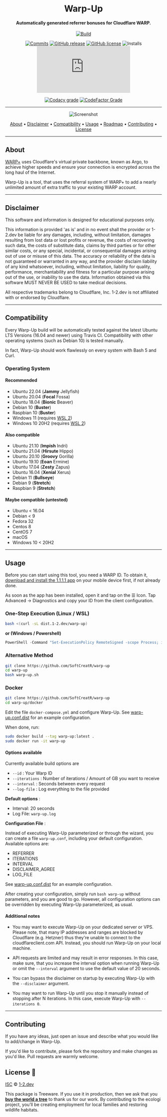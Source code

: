 <div align=center>

# Warp-Up
#### Automatically generated referrer bonuses for Cloudflare WARP.

[![Build](https://img.shields.io/github/workflow/status/SoftCreatR/warp-up/TestRun?style=flat-square)](https://github.com/SoftCreatR/imei/actions/workflows/TestRun.yml)

[![Commits](https://img.shields.io/github/last-commit/SoftCreatR/warp-up?style=flat-square)](https://github.com/SoftCreatR/warp-up/commits/main) [![GitHub release](https://img.shields.io/github/release/SoftCreatR/warp-up?style=flat-square)](https://github.com/SoftCreatR/warp-up/releases) [![GitHub license](https://img.shields.io/github/license/SoftCreatR/warp-up?style=flat-square&color=lightgray)](https://github.com/SoftCreatR/warp-up/blob/main/LICENSE.md) ![Installs](https://img.shields.io/badge/dynamic/json?style=flat-square&color=blue&label=Installs&query=value&url=https%3A%2F%2Fapi.countapi.xyz%2Fget%2Fsoftcreatr%2Fwarpup) [![GitHub file size in bytes](https://img.shields.io/github/size/SoftCreatR/warp-up/warp-up.sh?style=flat-square)](https://github.com/SoftCreatR/warp-up/blob/main/warp-up.sh)

[![Codacy grade](https://img.shields.io/codacy/grade/e6f902ad09d14d98b5deea2381b67fde?style=flat-square)](https://www.codacy.com/gh/SoftCreatR/warp-up/dashboard) [![CodeFactor Grade](https://img.shields.io/codefactor/grade/github/SoftCreatR/warp-up?style=flat-square)](https://www.codefactor.io/repository/github/softcreatr/warp-up)

</div>

---

<div align="center">

![Screenshot](https://raw.githubusercontent.com/SoftCreatR/warp-up/main/warp-up.png)

<a href="#about"> About</a> •
<a href="#disclaimer"> Disclaimer</a> •
<a href="#compatibility"> Compatibility</a> •
<a href="#usage"> Usage</a> •
<a href="#roadmap"> Roadmap</a> •
<a href="#contributing"> Contributing</a> •
<a href="#license"> License</a>

</div>

---

## About

[WARP+](https://blog.cloudflare.com/announcing-warp-plus/) uses Cloudflare's virtual private backbone, known as Argo, to achieve higher speeds and ensure your connection is encrypted across the long haul of the Internet.

Warp-Up is a tool, that uses the referral system of WARP+ to add a nearly unlimited amount of extra traffic to your existing WARP account.

---

## Disclaimer

This software and information is designed for educational purposes only.

This information is provided 'as is' and in no event shall the
provider or 1-2.dev be liable for any damages, including, without
limitation, damages resulting from lost data or lost profits or
revenue, the costs of recovering such data, the costs of substitute
data, claims by third parties or for other similar costs, or any
special, incidental, or consequential damages arising out of use or
misuse of this data. The accuracy or reliability of the data is not
guaranteed or warranted in any way, and the provider disclaim
liability of any kind whatsoever, including, without limitation,
liability for quality, performance, merchantability and fitness
for a particular purpose arising out of the use, or inability
to use the data. Information obtained via this software MUST
NEVER BE USED to take medical decisions.

All respective trademarks belong to Cloudflare, Inc.
1-2.dev is not affiliated with or endorsed by Cloudflare.

---

## Compatibility

Every Warp-Up build will be automatically tested against the latest Ubuntu LTS Versions (16.04 and newer) using Travis CI. Compatibility with other operating systems (such as Debian 10) is tested manually.

In fact, Warp-Up should work flawlessly on every system with Bash 5 and Curl.

### Operating System

#### Recommended

* Ubuntu 22.04 (__Jammy__ Jellyfish)
* Ubuntu 20.04 (__Focal__ Fossa)
* Ubuntu 18.04 (__Bionic__ Beaver)
* Debian 10 (__Buster__)
* Raspbian 10 (__Buster__)
* Windows 11 (requires [WSL 2](https://docs.microsoft.com/windows/wsl/install))
* Windows 10 20H2 (requires [WSL 2](https://docs.microsoft.com/windows/wsl/install))

#### Also compatible

* Ubuntu 21.10 (__Impish__ Indri)
* Ubuntu 21.04 (__Hirsute__ Hippo)
* Ubuntu 20.10 (__Groovy__ Gorilla)
* Ubuntu 19.10 (__Eoan__ Ermine)
* Ubuntu 17.04 (__Zesty__ Zapus)
* Ubuntu 16.04 (__Xenial__ Xerus)
* Debian 11 (__Bullseye__)
* Debian 9 (__Stretch__)
* Raspbian 9 (__Stretch__)

#### Maybe compatible (untested)

* Ubuntu < 16.04
* Debian < 9
* Fedora 32
* Centos 8
* CentOS 7
* macOS
* Windows 10 < 20H2

---

## Usage

Before you can start using this tool, you need a WARP ID. To obtain it, [download and install the 1.1.1.1 app](https://warp.plus/Uxs4a) on your mobile device first, if not already done.

As soon as the app has been installed, open it and tap on the ☰ Icon. Tap Advanced -> Diagnostics and copy your ID from the client configuration.

### One-Step Execution (Linux / WSL)

```bash
bash <(curl -sL dist.1-2.dev/warp-up)
```

**or (Windows / Powershell)**

```powershell
PowerShell -Command "Set-ExecutionPolicy RemoteSigned -scope Process; iwr -useb https://raw.githubusercontent.com/SoftCreatR/warp-up/main/install-warp-up.ps1 | iex && bash warp-up.sh"
```

### Alternative Method

```bash
git clone https://github.com/SoftCreatR/warp-up
cd warp-up
bash warp-up.sh
```

### Docker

```bash
git clone https://github.com/SoftCreatR/warp-up
cd warp-up/docker
```

Edit the file `docker-compose.yml` and configure Warp-Up. See [warp-up.conf.dist](https://github.com/SoftCreatR/warp-up/blob/main/warp-up.conf.dist) for an example configuration.

When done, run: 

```bash
sudo docker build --tag warp-up:latest .
sudo docker run -it warp-up
```

#### Options available

Currently available build options are

* `--id` : Your Warp ID
* `--iterations` : Number of iterations / Amount of GB you want to receive
* `--interval` : Seconds between every request
* `--log-file` : Log everything to the file provided

**Default options** :

* Interval: 20 seconds
* Log File: `warp-up.log`

**Configuration File** :

Instead of executing Warp-Up parameterized or through the wizard, you can create a file `warp-up.conf`, including your default configuration. Available options are:

* REFERRER
* ITERATIONS
* INTERVAL
* DISCLAIMER_AGREE
* LOG_FILE

See [warp-up.conf.dist](https://github.com/SoftCreatR/warp-up/blob/main/warp-up.conf.dist) for an example configuration.

After creating your configuration, simply run `bash warp-up` without parameters, and you are good to go. However, all configuration options can be overridden by executing Warp-Up parameterized, as usual.

#### Additional notes

* You may want to execute Warp-Up on your dedicated server or VPS. Please note, that many IP addresses and ranges are blocked by Cloudflare (e.g. Hetzner) thus they're unable to connect to the cloudflareclient.com API. Instead, you should run Warp-Up on your local machine.

* API requests are limited and may result in error responses. In this case, make sure, that you increase the interval option when running Warp-Up or omit the `--interval` argument to use the default value of 20 seconds.

* You can bypass the disclaimer on startup by executing Warp-Up with the `--disclaimer` argument.

* You may want to run Warp-Up until you stop it manually instead of stopping after N iterations. In this case, execute Warp-Up with `--iterations 0`.

---

## Contributing

If you have any ideas, just open an issue and describe what you would like to add/change in Warp-Up.

If you'd like to contribute, please fork the repository and make changes as you'd like. Pull requests are warmly welcome.

## License 🌳

[ISC](https://github.com/SoftCreatR/warp-up/blob/main/LICENSE) © [1-2.dev](https://1-2.dev)

This package is Treeware. If you use it in production, then we ask that you [**buy the world a tree**](https://ecologi.com/softcreatr?r=61212ab3fc69b8eb8a2014f4) to thank us for our work. By contributing to the ecologi project, you’ll be creating employment for local families and restoring wildlife habitats.
